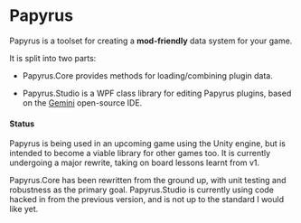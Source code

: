 Papyrus
=======

Papyrus is a toolset for creating a **mod-friendly** data system for your game.

It is split into two parts:

* Papyrus.Core provides methods for loading/combining plugin data.

* Papyrus.Studio is a WPF class library for editing Papyrus plugins, based on the [Gemini](https://github.com/tgjones/gemini) open-source IDE.

#### Status

Papyrus is being used in an upcoming game using the Unity engine, but is intended to become a viable library for other games too.
It is currently undergoing a major rewrite, taking on board lessons learnt from v1.

Papyrus.Core has been rewritten from the ground up, with unit testing and robustness as the primary goal. 
Papyrus.Studio is currently using code hacked in from the previous version, and is not up to the standard I would like yet.
